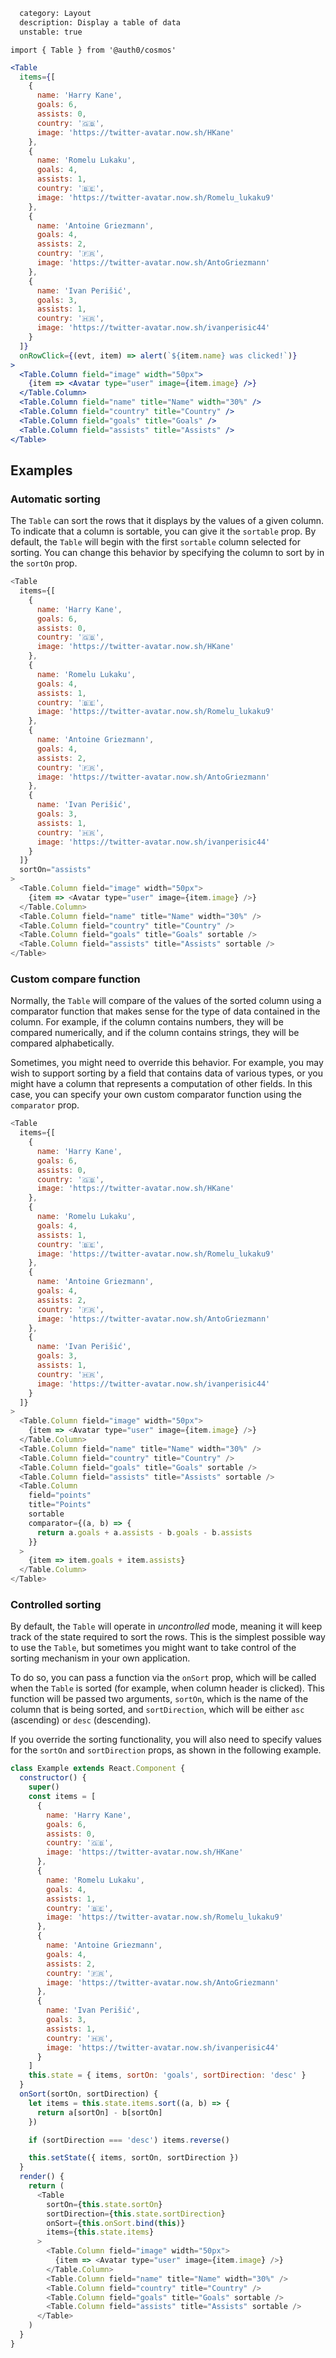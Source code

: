```meta
  category: Layout
  description: Display a table of data
  unstable: true
```

`import { Table } from '@auth0/cosmos'`

```jsx
<Table
  items={[
    {
      name: 'Harry Kane',
      goals: 6,
      assists: 0,
      country: '🇬🇧',
      image: 'https://twitter-avatar.now.sh/HKane'
    },
    {
      name: 'Romelu Lukaku',
      goals: 4,
      assists: 1,
      country: '🇧🇪',
      image: 'https://twitter-avatar.now.sh/Romelu_lukaku9'
    },
    {
      name: 'Antoine Griezmann',
      goals: 4,
      assists: 2,
      country: '🇫🇷',
      image: 'https://twitter-avatar.now.sh/AntoGriezmann'
    },
    {
      name: 'Ivan Perišić',
      goals: 3,
      assists: 1,
      country: '🇭🇷',
      image: 'https://twitter-avatar.now.sh/ivanperisic44'
    }
  ]}
  onRowClick={(evt, item) => alert(`${item.name} was clicked!`)}
>
  <Table.Column field="image" width="50px">
    {item => <Avatar type="user" image={item.image} />}
  </Table.Column>
  <Table.Column field="name" title="Name" width="30%" />
  <Table.Column field="country" title="Country" />
  <Table.Column field="goals" title="Goals" />
  <Table.Column field="assists" title="Assists" />
</Table>
```

## Examples

### Automatic sorting

The `Table` can sort the rows that it displays by the values of a given column. To indicate
that a column is sortable, you can give it the `sortable` prop. By default, the `Table` will
begin with the first `sortable` column selected for sorting. You can change this behavior
by specifying the column to sort by in the `sortOn` prop.

```js
<Table
  items={[
    {
      name: 'Harry Kane',
      goals: 6,
      assists: 0,
      country: '🇬🇧',
      image: 'https://twitter-avatar.now.sh/HKane'
    },
    {
      name: 'Romelu Lukaku',
      goals: 4,
      assists: 1,
      country: '🇧🇪',
      image: 'https://twitter-avatar.now.sh/Romelu_lukaku9'
    },
    {
      name: 'Antoine Griezmann',
      goals: 4,
      assists: 2,
      country: '🇫🇷',
      image: 'https://twitter-avatar.now.sh/AntoGriezmann'
    },
    {
      name: 'Ivan Perišić',
      goals: 3,
      assists: 1,
      country: '🇭🇷',
      image: 'https://twitter-avatar.now.sh/ivanperisic44'
    }
  ]}
  sortOn="assists"
>
  <Table.Column field="image" width="50px">
    {item => <Avatar type="user" image={item.image} />}
  </Table.Column>
  <Table.Column field="name" title="Name" width="30%" />
  <Table.Column field="country" title="Country" />
  <Table.Column field="goals" title="Goals" sortable />
  <Table.Column field="assists" title="Assists" sortable />
</Table>
```

### Custom compare function

Normally, the `Table` will compare of the values of the sorted column using a comparator
function that makes sense for the type of data contained in the column. For example,
if the column contains numbers, they will be compared numerically, and if the column
contains strings, they will be compared alphabetically.

Sometimes, you might need to override this behavior. For example, you may wish to support
sorting by a field that contains data of various types, or you might have a column that
represents a computation of other fields. In this case, you can specify your own custom
comparator function using the `comparator` prop.

```js
<Table
  items={[
    {
      name: 'Harry Kane',
      goals: 6,
      assists: 0,
      country: '🇬🇧',
      image: 'https://twitter-avatar.now.sh/HKane'
    },
    {
      name: 'Romelu Lukaku',
      goals: 4,
      assists: 1,
      country: '🇧🇪',
      image: 'https://twitter-avatar.now.sh/Romelu_lukaku9'
    },
    {
      name: 'Antoine Griezmann',
      goals: 4,
      assists: 2,
      country: '🇫🇷',
      image: 'https://twitter-avatar.now.sh/AntoGriezmann'
    },
    {
      name: 'Ivan Perišić',
      goals: 3,
      assists: 1,
      country: '🇭🇷',
      image: 'https://twitter-avatar.now.sh/ivanperisic44'
    }
  ]}
>
  <Table.Column field="image" width="50px">
    {item => <Avatar type="user" image={item.image} />}
  </Table.Column>
  <Table.Column field="name" title="Name" width="30%" />
  <Table.Column field="country" title="Country" />
  <Table.Column field="goals" title="Goals" sortable />
  <Table.Column field="assists" title="Assists" sortable />
  <Table.Column
    field="points"
    title="Points"
    sortable
    comparator={(a, b) => {
      return a.goals + a.assists - b.goals - b.assists
    }}
  >
    {item => item.goals + item.assists}
  </Table.Column>
</Table>
```

### Controlled sorting

By default, the `Table` will operate in _uncontrolled_ mode, meaning it will keep track of
the state required to sort the rows. This is the simplest possible way to use the `Table`,
but sometimes you might want to take control of the sorting mechanism in your own application.

To do so, you can pass a function via the `onSort` prop, which will be called when the `Table`
is sorted (for example, when column header is clicked). This function will be passed two
arguments, `sortOn`, which is the name of the column that is being sorted, and `sortDirection`,
which will be either `asc` (ascending) or `desc` (descending).

If you override the sorting functionality, you will also need to specify values for the `sortOn`
and `sortDirection` props, as shown in the following example.

```js
class Example extends React.Component {
  constructor() {
    super()
    const items = [
      {
        name: 'Harry Kane',
        goals: 6,
        assists: 0,
        country: '🇬🇧',
        image: 'https://twitter-avatar.now.sh/HKane'
      },
      {
        name: 'Romelu Lukaku',
        goals: 4,
        assists: 1,
        country: '🇧🇪',
        image: 'https://twitter-avatar.now.sh/Romelu_lukaku9'
      },
      {
        name: 'Antoine Griezmann',
        goals: 4,
        assists: 2,
        country: '🇫🇷',
        image: 'https://twitter-avatar.now.sh/AntoGriezmann'
      },
      {
        name: 'Ivan Perišić',
        goals: 3,
        assists: 1,
        country: '🇭🇷',
        image: 'https://twitter-avatar.now.sh/ivanperisic44'
      }
    ]
    this.state = { items, sortOn: 'goals', sortDirection: 'desc' }
  }
  onSort(sortOn, sortDirection) {
    let items = this.state.items.sort((a, b) => {
      return a[sortOn] - b[sortOn]
    })

    if (sortDirection === 'desc') items.reverse()

    this.setState({ items, sortOn, sortDirection })
  }
  render() {
    return (
      <Table
        sortOn={this.state.sortOn}
        sortDirection={this.state.sortDirection}
        onSort={this.onSort.bind(this)}
        items={this.state.items}
      >
        <Table.Column field="image" width="50px">
          {item => <Avatar type="user" image={item.image} />}
        </Table.Column>
        <Table.Column field="name" title="Name" width="30%" />
        <Table.Column field="country" title="Country" />
        <Table.Column field="goals" title="Goals" sortable />
        <Table.Column field="assists" title="Assists" sortable />
      </Table>
    )
  }
}
```
